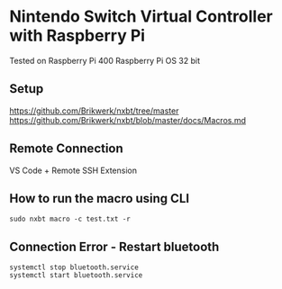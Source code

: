 # Nintendo Switch Virtual Controller with Raspberry Pi

Tested on Raspberry Pi 400
Raspberry Pi OS 32 bit

## Setup
https://github.com/Brikwerk/nxbt/tree/master
https://github.com/Brikwerk/nxbt/blob/master/docs/Macros.md

## Remote Connection
VS Code + Remote SSH Extension

## How to run the macro using CLI
```
sudo nxbt macro -c test.txt -r
```

## Connection Error - Restart bluetooth
```
systemctl stop bluetooth.service
systemctl start bluetooth.service
```